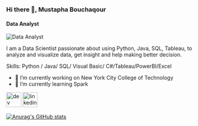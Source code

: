### Hi there 👋, Mustapha Bouchaqour
#### Data Analyst
![Data Analyst](https://www.linkedin.com/in/mustapha-bouchaqour/)

 I am a Data Scientist passionate about using Python, Java, SQL, Tableau, to analyze and visualize data, get insight and help making better decision.

Skills: Python / Java/ SQL/ Visual Basic/ C#/Tableau/PowerBI/Excel

- 🔭 I’m currently working on New York City College of Technology 
- 🌱 I’m currently learning Spark 


[<img src='https://cdn.jsdelivr.net/npm/simple-icons@3.0.1/icons/dev-dot-to.svg' alt='dev' height='40'>](https://dev.to/mbouchaqour)  [<img src='https://cdn.jsdelivr.net/npm/simple-icons@3.0.1/icons/linkedin.svg' alt='linkedin' height='40'>](https://www.linkedin.com/in/mustapha-bouchaqour/)  







[![Anurag's GitHub stats](https://github-readme-stats.vercel.app/api?username=mbouchaqour)](https://github.com/anuraghazra/github-readme-stats)
